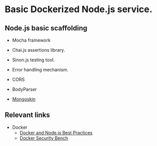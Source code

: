 # Basic Dockerized Node.js service.

## Node.js basic scaffolding

- Mocha framework
 - Chai.js assertions library.
 - Sinon.js testing tool.


- Error handling mechanism.
- CORS
- BodyParser
- [Mongoskin](https://github.com/kissjs/node-mongoskin)

## Relevant links

- Docker
  - [Docker and Node.js Best Practices](https://github.com/nodejs/docker-node/blob/master/docs/BestPractices.md)
  - [Docker Security Bench](https://github.com/docker/docker-bench-security)
